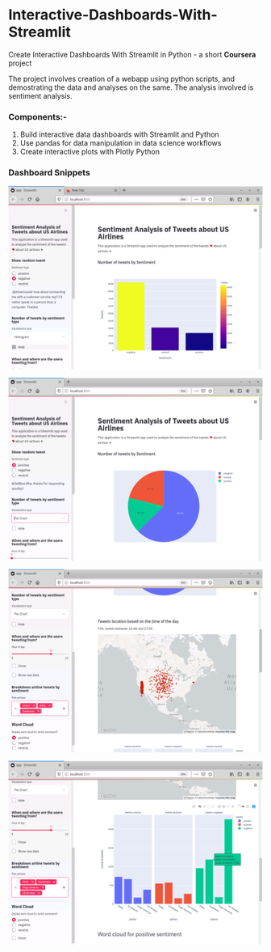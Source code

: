# Interactive-Dashboards-With-Streamlit
Create Interactive Dashboards With Streamlit in Python - a short **Coursera** project

The project involves creation of a webapp using python scripts, and demostrating the data and analyses on the same. The analysis involved is sentiment analysis.

### Components:-
1. Build interactive data dashboards with Streamlit and Python
2. Use pandas for data manipulation in data science workflows
3. Create interactive plots with Plotly Python

### Dashboard Snippets

![Histogram](https://github.com/abhinavbammidi1401/SentimentFlightDeck/blob/main/histogram.png)

![Pie Chart](https://github.com/abhinavbammidi1401/SentimentFlightDeck/blob/main/piechart.png)

![Tweets Location](https://github.com/abhinavbammidi1401/SentimentFlightDeck/blob/main/maptweets.png)

![Tweet Sentiment Breakdown](https://github.com/abhinavbammidi1401/SentimentFlightDeck/blob/main/tweetbreakdown.png)
